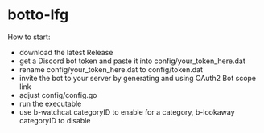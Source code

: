 # botto-lfg

How to start:
* download the latest Release
* get a Discord bot token and paste it into config/your_token_here.dat
* rename config/your_token_here.dat to config/token.dat
* invite the bot to your server by generating and using OAuth2 Bot scope link
* adjust config/config.go
* run the executable
* use b-watchcat categoryID to enable for a category, b-lookaway categoryID to disable
